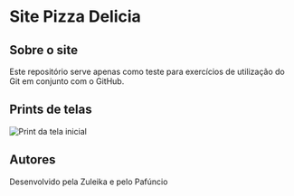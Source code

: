 # Site Pizza Delicia

## Sobre o site

Este repositório serve apenas como teste para exercícios de
utilização do Git em conjunto com o GitHub.

## Prints de telas

![Print da tela inicial](https://github.com/Renan-Alexandre-Gregorio/pizza-delicia/blob/master/Miniaturas/Sem%20t%C3%ADtulo.png)

## Autores

Desenvolvido pela Zuleika e pelo Pafúncio